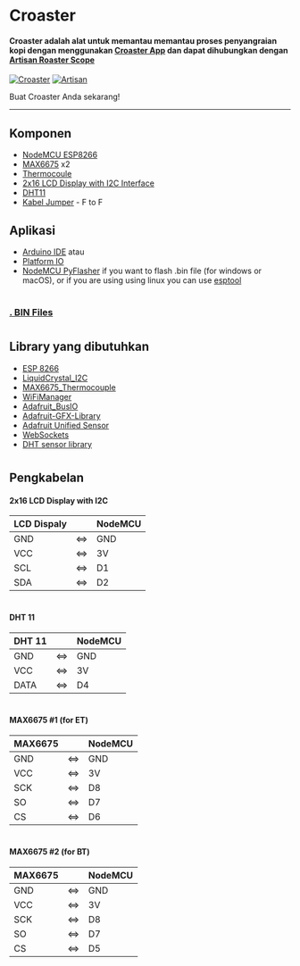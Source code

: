 # Croaster

#### Croaster adalah alat untuk memantau memantau proses penyangraian kopi dengan menggunakan [Croaster App](https://play.google.com/store/apps/details?id=com.iiemb.croaster) dan dapat dihubungkan dengan [Artisan Roaster Scope](https://github.com/artisan-roaster-scope/artisan)

[![Croaster](https://i.ibb.co/BtSCgP0/icon.png)](https://play.google.com/store/apps/details?id=com.iiemb.croaster)
[![Artisan](https://i.ibb.co/JxS5ZsD/artisan.png)](https://github.com/artisan-roaster-scope/artisan) 

Buat Croaster Anda sekarang!

---

## Komponen

* [NodeMCU ESP8266](https://www.google.com/search?q=nodemcu+esp8266)
* [MAX6675](https://www.google.com/search?q=max6675) x2
* [Thermocoule](https://www.google.com/search?q=thermocouple+tipe+k) 
* [2x16 LCD Display with I2C Interface](https://www.google.com/search?q=2x16+LCD+Display+with+I2C+Interface)
* [DHT11](https://www.google.com/search?q=dht11)
* [Kabel Jumper](https://www.google.com/search?q=jumper+cable) - F to F

## Aplikasi

* [Arduino IDE](https://www.arduino.cc/en/software/) atau
* [Platform IO](https://platformio.org/)
* [NodeMCU PyFlasher](https://github.com/marcelstoer/nodemcu-pyflasher) if you want to flash .bin file (for windows or macOS), or if you are using using linux you can use [esptool](https://github.com/espressif/esptool) 
#

### [. BIN Files](https://github.com/IiemB/Croaster/releases/tag/Release)

#

## Library yang dibutuhkan

* [ESP 8266](https://github.com/esp8266/Arduino)
* [LiquidCrystal_I2C](https://github.com/marcoschwartz/LiquidCrystal_I2C.git)
* [MAX6675_Thermocouple](https://github.com/YuriiSalimov/MAX6675_Thermocouple)
* [WiFiManager](https://github.com/tzapu/WiFiManager.git)
* [Adafruit_BusIO](https://github.com/adafruit/Adafruit_BusIO)
* [Adafruit-GFX-Library](https://github.com/adafruit/Adafruit-GFX-Library)
* [Adafruit Unified Sensor](https://github.com/adafruit/Adafruit_Sensor)
* [WebSockets](https://github.com/Links2004/arduinoWebSockets)
* [DHT sensor library](https://github.com/adafruit/DHT-sensor-library)
#

## Pengkabelan

####  2x16 LCD Display with I2C

| LCD Dispaly || NodeMCU |
| ------ |------| ------ |
| GND |<=>| GND |
| VCC |<=>| 3V |
| SCL |<=>| D1 |
| SDA |<=>| D2 |
#

####  DHT 11

| DHT 11 || NodeMCU |
| ------ |------| ------ |
| GND |<=>| GND |
| VCC |<=>| 3V |
| DATA |<=>| D4 |
#

####  MAX6675 #1 (for ET)

| MAX6675 || NodeMCU |
| ------ | ------ | ------ |
| GND |<=>| GND |
| VCC |<=>| 3V |
| SCK |<=>| D8 |
| SO |<=>| D7 |
| CS |<=>| D6 |
#

####  MAX6675 #2 (for BT)

| MAX6675 || NodeMCU |
| ------ | ------ | ------ |
| GND |<=>| GND |
| VCC |<=>| 3V |
| SCK |<=>| D8 |
| SO |<=>| D7 |
| CS |<=>| D5 |
#
